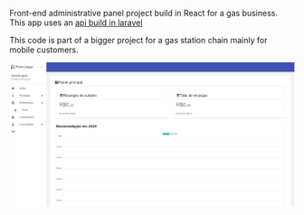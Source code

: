 Front-end administrative panel project build in React for a gas business.
This app uses an [api build in laravel](https://github.com/fssAlbertoLuis/eloquent-posto-paggo)

This code is part of a bigger project for a gas station chain mainly for mobile customers.

<img src="https://github.com/fssAlbertoLuis/reactive-posto-paggo/blob/main/sample.png"/>
